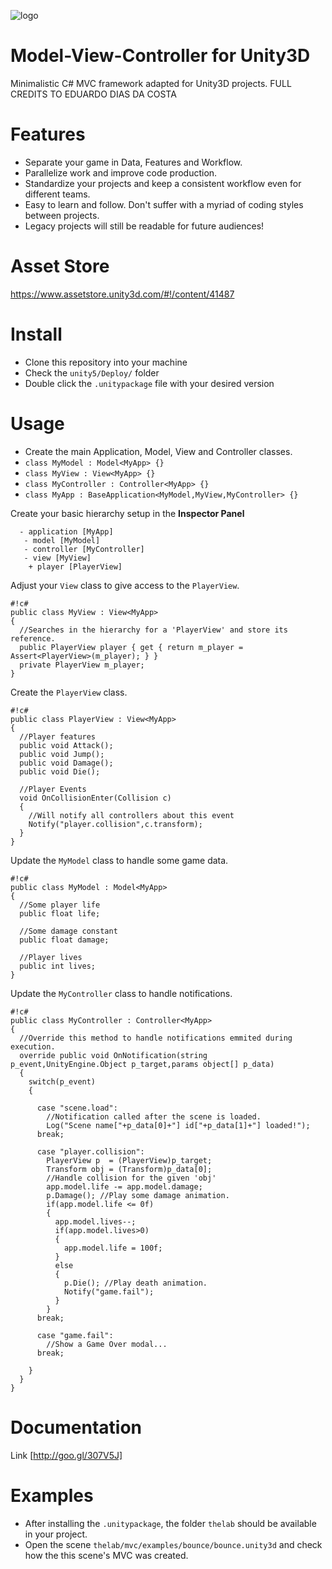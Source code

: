 ![logo](http://thelaborat.org/unity/mvc/img/header-128.png)
# Model-View-Controller for Unity3D
  
Minimalistic C# MVC framework adapted for Unity3D projects.
FULL CREDITS TO EDUARDO DIAS DA COSTA
# Features

* Separate your game in Data, Features and Workflow.
* Parallelize work and improve code production.
* Standardize your projects and keep a consistent workflow even for different teams.
* Easy to learn and follow. Don't suffer with a myriad of coding styles between projects. 
* Legacy projects will still be readable for future audiences!  

# Asset Store

https://www.assetstore.unity3d.com/#!/content/41487

# Install  
  
* Clone this repository into your machine
* Check the `unity5/Deploy/` folder
* Double click the `.unitypackage` file with your desired version

# Usage

* Create the main Application, Model, View and Controller classes.
 * `class MyModel : Model<MyApp> {}`
 * `class MyView : View<MyApp> {}`
 * `class MyController : Controller<MyApp> {}`
 * `class MyApp : BaseApplication<MyModel,MyView,MyController> {}`


Create your basic hierarchy setup in the **Inspector Panel**  

```
  - application [MyApp]
   - model [MyModel]
   - controller [MyController]
   - view [MyView]
    + player [PlayerView]
```

Adjust your `View` class to give access to the `PlayerView`.  

```
#!c#
public class MyView : View<MyApp>
{
  //Searches in the hierarchy for a 'PlayerView' and store its reference.
  public PlayerView player { get { return m_player = Assert<PlayerView>(m_player); } }
  private PlayerView m_player;
}
```

Create the `PlayerView` class.

```
#!c#
public class PlayerView : View<MyApp>
{
  //Player features
  public void Attack();
  public void Jump();
  public void Damage();
  public void Die();

  //Player Events
  void OnCollisionEnter(Collision c)
  {
    //Will notify all controllers about this event
    Notify("player.collision",c.transform);
  } 
}
```

Update the `MyModel` class to handle some game data.

```
#!c#
public class MyModel : Model<MyApp>
{
  //Some player life
  public float life;

  //Some damage constant
  public float damage;

  //Player lives
  public int lives;
}

```


Update the `MyController` class to handle notifications.

```
#!c#
public class MyController : Controller<MyApp>
{
  //Override this method to handle notifications emmited during execution.
  override public void OnNotification(string p_event,UnityEngine.Object p_target,params object[] p_data)
  {
    switch(p_event)
    {

      case "scene.load":
        //Notification called after the scene is loaded.
        Log("Scene name["+p_data[0]+"] id["+p_data[1]+"] loaded!");
      break;

      case "player.collision":
        PlayerView p  = (PlayerView)p_target;
        Transform obj = (Transform)p_data[0];
        //Handle collision for the given 'obj'
        app.model.life -= app.model.damage;
        p.Damage(); //Play some damage animation.
        if(app.model.life <= 0f)
        {
          app.model.lives--;
          if(app.model.lives>0)
          {
            app.model.life = 100f;           
          }
          else
          {
            p.Die(); //Play death animation.
            Notify("game.fail");
          }  
        }
      break;

      case "game.fail":
        //Show a Game Over modal...
      break;
 
    }
  }
}
```

# Documentation  

Link [http://goo.gl/307V5J]


# Examples  

* After installing the `.unitypackage`, the folder `thelab` should be available in your project.  
* Open the scene `thelab/mvc/examples/bounce/bounce.unity3d` and check how the this scene's MVC was created.

